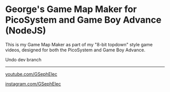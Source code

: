# George\'s Game Map Maker for PicoSystem and Game Boy Advance (NodeJS)

This is my Game Map Maker as part of my "8-bit topdown" style game videos, designed for both the PicoSystem and Game Boy Advance.

Undo dev branch

------------

[youtube.com/GSephElec](youtube.com/GSephElec)

[instagram.com/GSephElec](instagram.com/GSephElec)